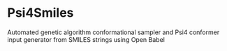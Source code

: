 # Psi4Smiles
Automated genetic algorithm conformational sampler and Psi4 conformer input generator from SMILES strings using Open Babel
